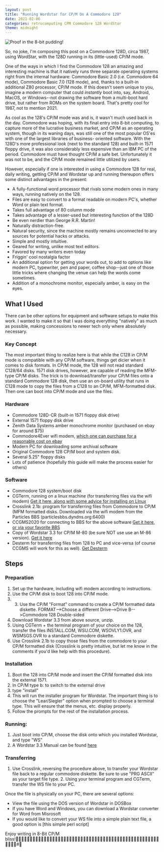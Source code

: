 ```yaml
---
layout: post
title: "Running Wordstar for CP/M On A Commodore 128"
date: 2021-02-06
categories: retrocomputing CPM Commodore 128 WordStar
theme: midnight
---
```

![Proof in the 8-bit pudding!](/assets/wordstar128.jpg)

So, no joke,  I'm composing this post on a Commodore 128D, circa 1987, using WordStar, with the 128D running in its  (little-used) CP/M mode.

One of the ways in which I find the Commodore 128 an amazing and interesting machine is that it natively runs three separate  operating systems right from the  internal  hardware:  Commodore Basic 2.0 (i.e. Commodore 64 mode), Commodore Basic 7.0 (128  mode),  and,  thanks to a built-in additional Z80  processor, CP/M mode.  If this doesn't seem unique to you,  imagine a modern computer that could *instantly* boot into, say, Android, MacOS, or  Windows--not  drawing  the software from  a  multi-boot hard drive, but rather from ROMs on the system board. That's pretty  cool for 1987, not to mention 2021.

As cool as the 128's CP/M mode was and is, it wasn't much used back in the day. Commodore was hoping, with its final entry into 8-bit computing, to  capture more  of the lucrative business market, and CP/M as an operating system, though in its waning days, was still one of the  most popular  OS'es  with  one of the largest libraries of  business- oriented software.  With the 128D's more professional look (next to the standard 128) and built-in 1571 floppy drive, it was also considerably less expensive than an IBM  PC of  the  period.  Commodore must have thought CP/M a safe bet. Unfortunately it was not to be, and the CP/M mode remained little utilized by users. 

However, especially if one is interested in using a Commodore 128 for real, daily writing, getting CP/M and Wordstar up and running thereupon offers some distinct advantages in the present: 

- A fully-functional word processor that rivals some modern ones in many ways,
   running natively on the 128.
- Files are easy to convert to a format readable on modern  PC's, whether Word
  or plain text format.
- Takes full advantage of 80 column mode
- Takes  advantage  of a lesser-used but interesting function  of the 128D
- Be even nerdier than George R.R. Martin!
- Naturally distraction-free.
- Natural security,  since the machine mostly remains unconnected to any sources for potential hacks or attacks.
- Simple and mostly intuitive.
- Geared for writing, unlike most text editors.
- Favored by many writers even today
- Friggin' cool nostalgia factor
- An additional option for getting your words out,  to  add  to options like modern PC,  typewriter, pen and paper, coffee shop--just one of those little tricks where changing the venue can help the words come sometimes.
- Addition of a monochrome monitor, especially amber, is easy on the eyes.



## What I Used

There  can be other options for equipment and software setups  to make  this work.  I  wanted  to make it  so  that  I  was  doing everything "natively" as much as possible,  making concessions to newer tech only where absolutely necessary. 

### Key Concept

The most important thing to realize here is that while the C128 in CP/M mode is compatible with any CP/M software, things get dicier when it comes to disk formats. In CP/M mode, the 128 will not read standard C128/64 disks. 1571 disk drives, however, are capable of reading the MFM-type CP/M disks. The trick is to download/transfer your CP/M files onto a standard Commodore 128 disk, then use an on-board utility that runs in C128 mode to copy the files from a C128 to an CP/M, MFM-formatted disk. Then one can boot into CP/M mode and use the files.

### Hardware

- Commodore 128D-CR (built-in 1571 floppy disk drive)
- External 1571 floppy disk drive
- Zenith Data Systems amber monochrome monitor (purchased on ebay for around
  $75)
- Commodore4Ever wifi modem, [which one can purchase for a reasonable cost on ebay](https://www.ebay.com/itm/Commodore4ever-Wifi-Modem-v2-3-Commodore-64-128-Plus-4-Vic-20-/333487731225)
- Modern PC for downloading some archival software
- Original Commodore 128 CP/M boot and system disk.
- Several 5.25" floppy disks
- Lots  of  patience (hopefully this guide will make the  process easier for others)

### Software

- Commodore 128 system/boot disk
- CGTerm,  running on a linux machine (for transferring files via the  wifi
  modem)  [Get it here, along with some advice for installing on LInux](https://www.lemon64.com/forum/viewtopic.php?t=69018&sid=dc62e4bf60af6de0019f44aa20975384)
- Crosslink  2.1b: program for transferring files from  Commodore to CP/M (MFM formatted disks. Downloaded via the wifi modem from the Particles BBS (particlesbbs.dyndns.org:6400)
- CCGMS2020 for connecting to BBS for the above software [Get it here, or via your favorite BBS](https://csdb.dk/release/?id=191712)
- Copy of Wordstar 3.3 for CP/M M-80 (be sure NOT use use an M-86 version). [Get it here](http://www.retroarchive.org/cpm/text/text.htm)
- Desterm  for transferring files from 128 to PC  and  vice-versa (of course
  CCGMS will work for this as well). [Get Desterm](https://commodore.software/downloads/download/61-desterm/1145-desterm-v3-02)

## Steps

### Preparation

1.  Set  up  the  hardware,  including wifi  modem  according  to instructions.
2. Use the CP/M disk to boot 128 into CP/M mode.  
3. 3.  Use the CP/M "Format" command to create a CP/M formatted data diskette. FORMAT-->Choose a different Drive-->Drive B-->Commodore 128 Double-sided
4. Download Wordstar 3.3 from above source, unzip.  
5. Using CGTerm + the terminal program of your choice on the 128, transfer  the  files  INSTALL.COM,   WSU.COM,   WSOVLY1.OVR,  and WSMSGS.OVR to a standard Commodore diskette.  
6. Use  Crosslink 2.1b to copy those files from the commodore to your  CP/M formatted  disk (Crosslink is pretty intuitive, but let me know in the comments if you'd like help with this procedure).

### Installation

1. Boot the 128 into CP/M mode and insert the CP/M formatted disk into the
external 1571.  
2. In CP/M type b: to switch to the external drive 
3. type "install" 
4.  This  will  run  the  installer  program  for  Wordstar.  The important  thing  is  to choose the  "Lear/Siegler"  option  when prompted  to choose a terminal type.  This will ensure that  the menus, etc. display properly.  
5. Follow the prompts for the rest of the installation process.

### Running:

1.  Just boot into CP/M, choose the disk onto which you installed Wordstar, and
type "WS" 
2. A Wordstar 3.3 Manual can be found [here](http://www.bitsavers.org/pdf/microPro/Wordstar_3.3/Wordstar_3.3_Reference_Manual_1983.pdf)

### Transferring

1. Use Crosslink, reversing the procedure above, to transfer your Wordstar
file back to a regular commodore diskette.  Be sure  to use "PRG ASCII" as your
target file type.  2.  Using your terminal program and CGTerm,  transfer the WS
file to your PC.

Once  the  file  is physically on  your  PC,  there  are  several options:

- View the file using the DOS version of Wordstar in DOSBox
- If  you  have  Word and Windows,  you can download  a  Wordstar converter for
  Word from Misrosoft
- If  you would like to convert your WS file into a simple  plain text file, a
  good option is [this simple perl script]

Enjoy writing in 8-Bit CP/M
bliss! #
